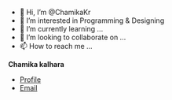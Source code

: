 - 👋 Hi, I’m @ChamikaKr
- 👀 I’m interested in Programming & Designing
- 🌱 I’m currently learning ...
- 💞️ I’m looking to collaborate on ...
- 📫 How to reach me ...

**Chamika kalhara**

- [Profile](https://github.com/ChamikaKr "Rohit jain")
- [Email](mailto:crrathnayake99@gmail.com?subject=Hi "Hi!")

<!---
ChamikaKr/ChamikaKr is a ✨ special ✨ repository because its `README.md` (this file) appears on your GitHub profile.
You can click the Preview link to take a look at your changes.
--->
